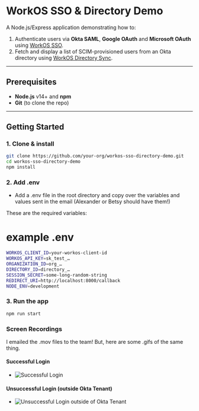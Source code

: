 # WorkOS SSO & Directory Demo

A Node.js/Express application demonstrating how to:

1. Authenticate users via **Okta SAML**, **Google OAuth** and **Microsoft OAuth** using [WorkOS SSO](https://workos.com/docs/sso).
2. Fetch and display a list of SCIM-provisioned users from an Okta directory using [WorkOS Directory Sync](https://workos.com/docs/directory-sync).

---

## Prerequisites

- **Node.js** v14+ and **npm**
- **Git** (to clone the repo)

---

## Getting Started

### 1. Clone & install

```bash
git clone https://github.com/your-org/workos-sso-directory-demo.git
cd workos-sso-directory-demo
npm install
```

### 2. Add .env

- Add a .env file in the root directory and copy over the variables and values sent in the email (Alexander or Betsy should have them!)

These are the required variables:

# example .env

```bash
WORKOS_CLIENT_ID=your-workos-client-id
WORKOS_API_KEY=sk_test_…
ORGANIZATION_ID=org_…
DIRECTORY_ID=directory_…
SESSION_SECRET=some-long-random-string
REDIRECT_URI=http://localhost:8000/callback
NODE_ENV=development
```

### 3. Run the app

```bash
npm run start
```

### Screen Recordings

I emailed the .mov files to the team! But, here are some .gifs of the same thing.

#### Successful Login

- ![Successful Login](./recordings/login_test_successful.gif)

#### Unsuccessful Login (outside Okta Tenant)

- ![Unsuccessful Login outside of Okta Tenant](./recordings/login_test_not_assigned.gif)
